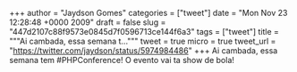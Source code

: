 
+++
author = "Jaydson Gomes"
categories = ["tweet"]
date = "Mon Nov 23 12:28:48 +0000 2009"
draft = false
slug = "447d2107c88f9573e0845d7f0596713ce144f6a3"
tags = ["tweet"]
title = """Ai cambada, essa semana t..."""
tweet = true
micro = true
tweet_url = "https://twitter.com/jaydson/status/5974984486"
+++
Ai cambada, essa semana tem #PHPConference! O evento vai ta show de bola!
